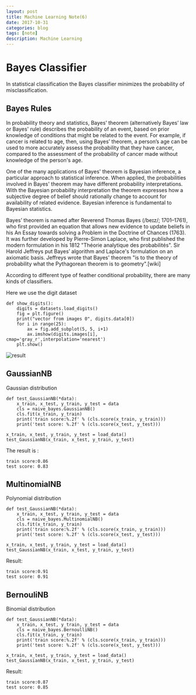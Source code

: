 ```yaml
---
layout: post
title: Machine Learning Note(6)
date: 2017-10-31
categories: blog
tags: [note]
description: Machine Learning
---
```


# Bayes Classifier

In statistical classification the Bayes classifier minimizes the probability of misclassification.

## Bayes Rules

In probability theory and statistics, Bayes’ theorem (alternatively Bayes’ law or Bayes' rule) describes the probability of an event, based on prior knowledge of conditions that might be related to the event. For example, if cancer is related to age, then, using Bayes’ theorem, a person’s age can be used to more accurately assess the probability that they have cancer, compared to the assessment of the probability of cancer made without knowledge of the person's age.

One of the many applications of Bayes' theorem is Bayesian inference, a particular approach to statistical inference. When applied, the probabilities involved in Bayes' theorem may have different probability interpretations. With the Bayesian probability interpretation the theorem expresses how a subjective degree of belief should rationally change to account for availability of related evidence. Bayesian inference is fundamental to Bayesian statistics.

Bayes’ theorem is named after Reverend Thomas Bayes (/beɪz/; 1701–1761), who first provided an equation that allows new evidence to update beliefs in his An Essay towards solving a Problem in the Doctrine of Chances (1763). It was further developed by Pierre-Simon Laplace, who first published the modern formulation in his 1812 "Théorie analytique des probabilités". Sir Harold Jeffreys put Bayes’ algorithm and Laplace's formulation on an axiomatic basis. Jeffreys wrote that Bayes' theorem "is to the theory of probability what the Pythagorean theorem is to geometry".[wiki]

According to different type of feather conditional probability, there are many kinds of classifiers.

Here we use the digit dataset

```
def show_digits():
    digits = datasets.load_digits()
    fig = plt.figure()
    print("vector from images 0", digits.data[0])
    for i in range(25):
        ax = fig.add_subplot(5, 5, i+1)
        ax.imshow(digits.images[i], cmap='gray_r',interpolation='nearest')
    plt.show()
```

![result](http://oybqmhgid.bkt.clouddn.com/Figure_3_1.png)

## GaussianNB

Gaussian distribution 

```
def test_GaussianNB(*data):
    x_train, x_test, y_train, y_test = data
    cls = naive_bayes.GaussianNB()
    cls.fit(x_train, y_train)
    print('train score:%.2f' % (cls.score(x_train, y_train)))
    print('test score: %.2f' % (cls.score(x_test, y_test)))

x_train, x_test, y_train, y_test = load_data()
test_GaussianNB(x_train, x_test, y_train, y_test)
```
The result is :

```
train score:0.86
test score: 0.83
```

## MultinomialNB

Polynomial distribution 

```
def test_GaussianNB(*data):
    x_train, x_test, y_train, y_test = data
    cls = naive_bayes.MultinomialNB()
    cls.fit(x_train, y_train)
    print('train score:%.2f' % (cls.score(x_train, y_train)))
    print('test score: %.2f' % (cls.score(x_test, y_test)))

x_train, x_test, y_train, y_test = load_data()
test_GaussianNB(x_train, x_test, y_train, y_test)
```

Result:

```
train score:0.91
test score: 0.91
```

## BernouliNB

Binomial distribution

```
def test_GaussianNB(*data):
    x_train, x_test, y_train, y_test = data
    cls = naive_bayes.BernoulliNB()
    cls.fit(x_train, y_train)
    print('train score:%.2f' % (cls.score(x_train, y_train)))
    print('test score: %.2f' % (cls.score(x_test, y_test)))

x_train, x_test, y_train, y_test = load_data()
test_GaussianNB(x_train, x_test, y_train, y_test)
```

Result:

```
train score:0.87
test score: 0.85
```
